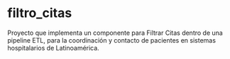 # filtro_citas
Proyecto que implementa un componente para Filtrar Citas dentro de una pipeline ETL, para la coordinación y contacto de pacientes en sistemas hospitalarios de Latinoamérica.
